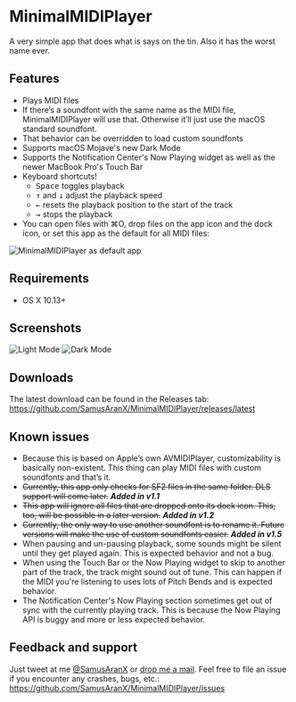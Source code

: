 # MinimalMIDIPlayer
A very simple app that does what is says on the tin. Also it has the worst name ever.

## Features
* Plays MIDI files
* If there’s a soundfont with the same name as the MIDI file, MinimalMIDIPlayer will use that. Otherwise it’ll just use the macOS standard soundfont.
* That behavior can be overridden to load custom soundfonts
* Supports macOS Mojave's new Dark Mode
* Supports the Notification Center's Now Playing widget as well as the newer MacBook Pro's Touch Bar
* Keyboard shortcuts!
	* <kbd>Space</kbd> toggles playback
	* <kbd>↑</kbd> and <kbd>↓</kbd> adjust the playback speed
	* <kbd>←</kbd> resets the playback position to the start of the track
	* <kbd>→</kbd> stops the playback
* You can open files with ⌘O, drop files on the app icon and the dock icon, or set this app as the default for all MIDI files: 

![MinimalMIDIPlayer as default app](https://user-images.githubusercontent.com/676069/44947578-21d2b680-ae0f-11e8-93d5-596cce9c3f91.png)

## Requirements
* OS X 10.13+

## Screenshots

![Light Mode](https://user-images.githubusercontent.com/676069/44947559-da4c2a80-ae0e-11e8-9a2f-357b6bb50ce1.png)
![Dark Mode](https://user-images.githubusercontent.com/676069/44947558-d91afd80-ae0e-11e8-8c28-c0dc4df701a5.png)

## Downloads

The latest download can be found in the Releases tab: https://github.com/SamusAranX/MinimalMIDIPlayer/releases/latest

## Known issues
* Because this is based on Apple’s own AVMIDIPlayer, customizability is basically non-existent. This thing can play MIDI files with custom soundfonts and that’s it.
* ~~Currently, this app only checks for SF2 files in the same folder. DLS support will come later.~~ ***Added in v1.1***
* ~~This app will ignore all files that are dropped onto its dock icon. This, too, will be possible in a later version.~~ ***Added in v1.2***
* ~~Currently, the only way to use another soundfont is to rename it. Future versions will make the use of custom soundfonts easier.~~ ***Added in v1.5***
* When pausing and un-pausing playback, some sounds might be silent until they get played again. This is expected behavior and not a bug.
* When using the Touch Bar or the Now Playing widget to skip to another part of the track, the track might sound out of tune. This can happen if the MIDI you're listening to uses lots of Pitch Bends and is expected behavior.
* The Notification Center's Now Playing section sometimes get out of sync with the currently playing track. This is because the Now Playing API is buggy and more or less expected behavior.

## Feedback and support
Just tweet at me [@SamusAranX](https://twitter.com/SamusAranX) or [drop me a mail](mailto:hallo@peterwunder.de).
Feel free to file an issue if you encounter any crashes, bugs, etc.: https://github.com/SamusAranX/MinimalMIDIPlayer/issues